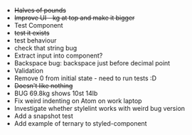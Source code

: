 - ~~Halves of pounds~~
- ~~Improve UI - kg at top and make it bigger~~
- Test Component
- ~~test it exists~~
- test behaviour
- check that string bug
- Extract input into component?
- Backspace bug: backspace just before decimal point
- Validation
- Remove 0 from initial state - need to run tests :D
- ~~Doesn't like nothing~~
- BUG 69.8kg shows 10st 14lb
- Fix weird indenting on Atom on work laptop
- Investigate whether stylelint works with weird bug version
- Add a snapshot test
- Add example of ternary to styled-component
